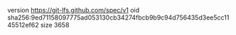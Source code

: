 version https://git-lfs.github.com/spec/v1
oid sha256:9ed71158097775ad053130cb34274fbcb9b9c94d756435d3ee5cc1145512ef62
size 3658
